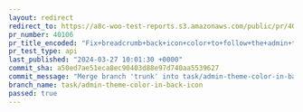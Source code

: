 ```yaml
---
layout: redirect
redirect_to: https://a8c-woo-test-reports.s3.amazonaws.com/public/pr/40106/api/index.html
pr_number: 40106
pr_title_encoded: "Fix+breadcrumb+back+icon+color+to+follow+the+admin+theme+color"
pr_test_type: api
last_published: "2024-03-27 10:01:30 +0000"
commit_sha: a50ed7ae51eca8ec90403d88e97d740aa5539627
commit_message: "Merge branch 'trunk' into task/admin-theme-color-in-back-icon"
branch_name: task/admin-theme-color-in-back-icon
passed: true
---
```

